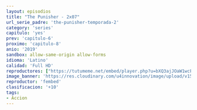 ```yaml
---
layout: episodios
title: "The Punisher - 2x07"
url_serie_padre: 'the-punisher-temporada-2'
category: 'series'
capitulo: 'yes'
prev: 'capitulo-6'
proximo: 'capitulo-8'
anio: '2019'
sandbox: allow-same-origin allow-forms
idioma: 'Latino'
calidad: 'Full HD'
reproductores: ["https://tutumeme.net/embed/player.php?u=bXQ3ajJOaW1wcFRGcEs2VW5XRGExTlRPMytmUnc3bHVwcWhoenVIUjI5SHF5TlNwc0taaG1jN2gwZHZSNTlIRHVhV2tZWitkNUtDVDNOL1ZvYW1rYjJscW82WT0"]
image_banner: 'https://res.cloudinary.com/u4innovation/image/upload/v1562552235/punihser-2-banner-min_wbuxep.jpg'
reproductor: 'fembed'
clasificacion: '+10'
tags:
- Accion
---
```












